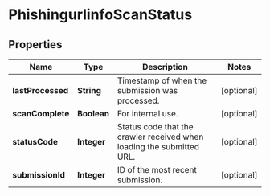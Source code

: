 # PhishingurlinfoScanStatus

## Properties
Name | Type | Description | Notes
------------ | ------------- | ------------- | -------------
**lastProcessed** | **String** | Timestamp of when the submission was processed. |  [optional]
**scanComplete** | **Boolean** | For internal use. |  [optional]
**statusCode** | **Integer** | Status code that the crawler received when loading the submitted URL. |  [optional]
**submissionId** | **Integer** | ID of the most recent submission. |  [optional]

